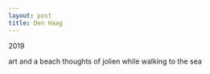 ```yaml
---
layout: post
title: Den Haag
---
```


2019

art
and a beach
thoughts of jolien
while walking to the sea
